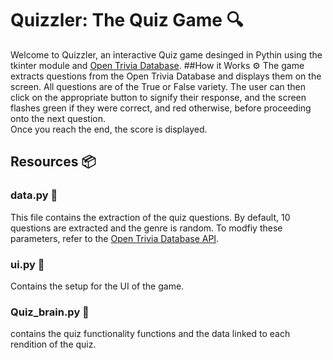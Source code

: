# Quizzler: The Quiz Game 🔍
Welcome to Quizzler, an interactive Quiz game desinged in Pythin using the tkinter module and 
<a href="https://opentdb.com"> Open Trivia Database</a>.
##How it Works ⚙️
The game extracts questions from the Open Trivia Database and displays them on the screen. All questions are of the 
True or False variety. The user can then click on the appropriate button to signify their response, and the screen 
flashes green if they were correct, and red otherwise, before proceeding onto the next question.
<br> Once you reach the end, the score is displayed. 
## Resources 📦
### data.py 💾
This file contains the extraction of the quiz questions. By default, 10 questions are extracted and the genre is random.
To modfiy these parameters, refer to the <a href="https://opentdb.com/api_config.php"> Open Trivia Database API</a>.
### ui.py 👾
Contains the setup for the UI of the game.
### Quiz_brain.py 🧠
contains the quiz functionality functions and the data linked to each rendition of the quiz.

